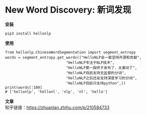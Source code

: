 # New Word Discovery: 新词发现

**安装**  
```
pip3 install hellonlp
```

**使用**
```
from hellonlp.ChineseWordSegmentation import segment_entropy
words = segment_entropy.get_words(["HelloNLP会一直坚持开源和贡献",
                            "HelloNLP专注于NLP技术",
                            "HelloNLP第一版终于发布了，太激动了",
                            "HelloNLP目前支持无监督的分词",
                            "HelloNLP之后还会支持深度学习的分词",
                            "HelloNLP目前只支持python",])
print(words[:100]
# ['hellonlp', 'hellonl', 'nlp', 'nl', 'hello']
```

**文章**  
知乎链接：https://zhuanlan.zhihu.com/p/210584733
